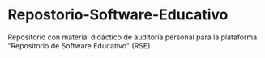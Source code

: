 # Repostorio-Software-Educativo
Repositorio con material didáctico de auditoría personal para la plataforma "Repositorio de Software Educativo" (RSE)
